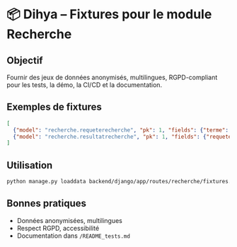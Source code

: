 # 📦 Dihya – Fixtures pour le module Recherche

## Objectif
Fournir des jeux de données anonymisés, multilingues, RGPD-compliant pour les tests, la démo, la CI/CD et la documentation.

## Exemples de fixtures
```json
[
  {"model": "recherche.requeterecherche", "pk": 1, "fields": {"terme": "Test", "utilisateur": 1}},
  {"model": "recherche.resultatrecherche", "pk": 1, "fields": {"requete": 1, "titre": "Résultat Test", "url": "https://example.com", "score": 0.99}}
]
```

## Utilisation
```bash
python manage.py loaddata backend/django/app/routes/recherche/fixtures.json
```

## Bonnes pratiques
- Données anonymisées, multilingues
- Respect RGPD, accessibilité
- Documentation dans `/README_tests.md`
